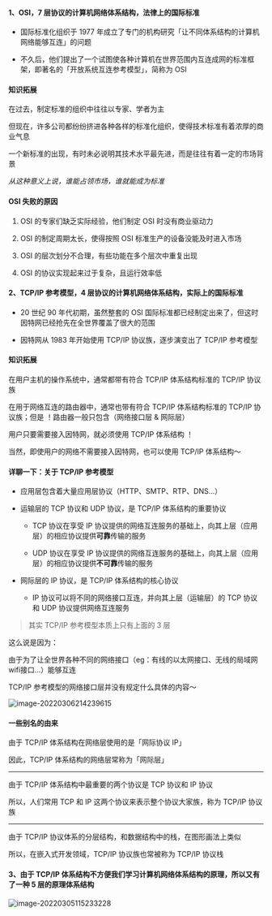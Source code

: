#### 1、OSI，7 层协议的计算机网络体系结构，法律上的国际标准

- 国际标准化组织于 1977 年成立了专门的机构研究「让不同体系结构的计算机网络能够互连」的问题

- 不久后，他们提出了一个试图使各种计算机在世界范围内互连成网的标准框架，即著名的「开放系统互连参考模型」，简称为 OSI

#### 知识拓展

在过去，制定标准的组织中往往以专家、学者为主

但现在，许多公司都纷纷挤进各种各样的标准化组织，使得技术标准有着浓厚的商业气息

一个新标准的出现，有时未必说明其技术水平最先进，而是往往有着一定的市场背景

*从这种意义上说，谁能占领市场，谁就能成为标准*

#### OSI 失败的原因

1. OSI 的专家们缺乏实际经验，他们制定 OSI 时没有商业驱动力

2. OSI 的制定周期太长，使得按照 OSI 标准生产的设备没能及时进入市场

3. OSI 的层次划分不合理，有些功能在多个层次中重复出现

4. OSI 的协议实现起来过于复杂，且运行效率低

#### 2、TCP/IP 参考模型，4 层协议的计算机网络体系结构，实际上的国际标准

- 20 世纪 90 年代初期，虽然整套的 OSI 国际标准都已经制定出来了，但这时因特网已经抢先在全世界覆盖了很大的范围

- 因特网从 1983 年开始使用 TCP/IP 协议族，逐步演变出了 TCP/IP 参考模型

#### 知识拓展

在用户主机的操作系统中，通常都带有符合 TCP/IP 体系结构标准的 TCP/IP 协议族

在用于网络互连的路由器中，通常也带有符合 TCP/IP 体系结构标准的 TCP/IP 协议族；但是 ！路由器一般只包含（网络接口层 & 网际层）

用户只要需要接入因特网，就必须使用 TCP/IP 体系结构 ！

当然，即使用户的网络不需要接入因特网，也可以使用 TCP/IP 体系结构～

#### 详聊一下：关于 TCP/IP 参考模型

- 应用层包含着大量应用层协议（HTTP、SMTP、RTP、DNS...）

- 运输层的 TCP 协议和 UDP 协议，是 TCP/IP 体系结构的重要协议

	- TCP 协议在享受 IP 协议提供的网络互连服务的基础上，向其上层（应用层）的相应协议提供**可靠**传输的服务

	- UDP 协议在享受 IP 协议提供的网络互连服务的基础上，向其上层（应用层）的相应协议提供**不可靠**传输的服务

- 网际层的 IP 协议，是 TCP/IP 体系结构的核心协议

	- IP 协议可以将不同的网络接口互连，并向其上层（运输层）的 TCP 协议和 UDP 协议提供网络互连服务

> 其实 TCP/IP 参考模型本质上只有上面的 3 层

这么说是因为：

由于为了让全世界各种不同的网络接口（eg：有线的以太网接口、无线的局域网wifi接口...）能够互连

TCP/IP 参考模型的网络接口层并没有规定什么具体的内容～

![image-20220306214239615](https://aliyun-oss-lpj.oss-cn-qingdao.aliyuncs.com/images/old-from-gitee-2022-03-25/by-picgo/image-20220306214239615.png)

#### 一些别名的由来

由于 TCP/IP 体系结构在网络层使用的是「网际协议 IP」

因此，TCP/IP 体系结构的网络层常称为「网际层」

---

由于 TCP/IP 体系结构中最重要的两个协议是 TCP 协议和 IP 协议

所以，人们常用 TCP 和 IP 这两个协议来表示整个协议大家族，称为 TCP/IP 协议族

---

由于 TCP/IP 协议体系的分层结构，和数据结构中的栈，在图形画法上类似

所以，在嵌入式开发领域，TCP/IP 协议族也常被称为 TCP/IP 协议栈

#### 3、由于 TCP/IP 体系结构不方便我们学习计算机网络体系结构的原理，所以又有了一种 5 层的原理体系结构

![image-20220305115233228](https://aliyun-oss-lpj.oss-cn-qingdao.aliyuncs.com/images/old-from-gitee-2022-03-25/by-picgo/image-20220305115233228.png)
